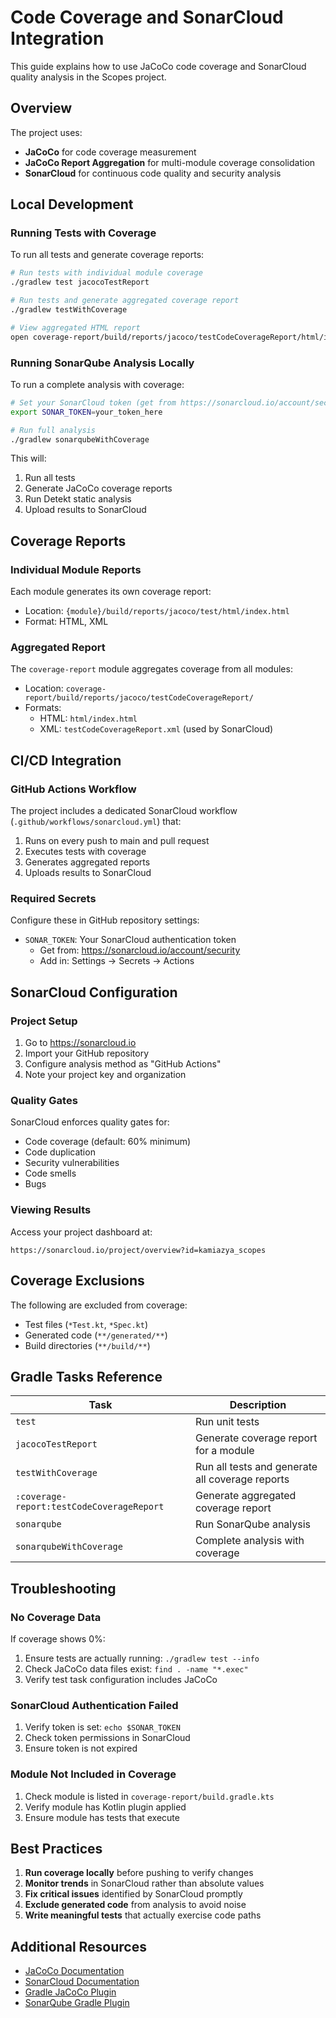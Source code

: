 # Code Coverage and SonarCloud Integration

This guide explains how to use JaCoCo code coverage and SonarCloud quality analysis in the Scopes project.

## Overview

The project uses:
- **JaCoCo** for code coverage measurement
- **JaCoCo Report Aggregation** for multi-module coverage consolidation
- **SonarCloud** for continuous code quality and security analysis

## Local Development

### Running Tests with Coverage

To run all tests and generate coverage reports:

```bash
# Run tests with individual module coverage
./gradlew test jacocoTestReport

# Run tests and generate aggregated coverage report
./gradlew testWithCoverage

# View aggregated HTML report
open coverage-report/build/reports/jacoco/testCodeCoverageReport/html/index.html
```

### Running SonarQube Analysis Locally

To run a complete analysis with coverage:

```bash
# Set your SonarCloud token (get from https://sonarcloud.io/account/security)
export SONAR_TOKEN=your_token_here

# Run full analysis
./gradlew sonarqubeWithCoverage
```

This will:
1. Run all tests
2. Generate JaCoCo coverage reports
3. Run Detekt static analysis
4. Upload results to SonarCloud

## Coverage Reports

### Individual Module Reports

Each module generates its own coverage report:
- Location: `{module}/build/reports/jacoco/test/html/index.html`
- Format: HTML, XML

### Aggregated Report

The `coverage-report` module aggregates coverage from all modules:
- Location: `coverage-report/build/reports/jacoco/testCodeCoverageReport/`
- Formats:
  - HTML: `html/index.html`
  - XML: `testCodeCoverageReport.xml` (used by SonarCloud)

## CI/CD Integration

### GitHub Actions Workflow

The project includes a dedicated SonarCloud workflow (`.github/workflows/sonarcloud.yml`) that:
1. Runs on every push to main and pull request
2. Executes tests with coverage
3. Generates aggregated reports
4. Uploads results to SonarCloud

### Required Secrets

Configure these in GitHub repository settings:
- `SONAR_TOKEN`: Your SonarCloud authentication token
  - Get from: https://sonarcloud.io/account/security
  - Add in: Settings → Secrets → Actions

## SonarCloud Configuration

### Project Setup

1. Go to https://sonarcloud.io
2. Import your GitHub repository
3. Configure analysis method as "GitHub Actions"
4. Note your project key and organization

### Quality Gates

SonarCloud enforces quality gates for:
- Code coverage (default: 60% minimum)
- Code duplication
- Security vulnerabilities
- Code smells
- Bugs

### Viewing Results

Access your project dashboard at:
```
https://sonarcloud.io/project/overview?id=kamiazya_scopes
```

## Coverage Exclusions

The following are excluded from coverage:
- Test files (`*Test.kt`, `*Spec.kt`)
- Generated code (`**/generated/**`)
- Build directories (`**/build/**`)

## Gradle Tasks Reference

| Task | Description |
|------|-------------|
| `test` | Run unit tests |
| `jacocoTestReport` | Generate coverage report for a module |
| `testWithCoverage` | Run all tests and generate all coverage reports |
| `:coverage-report:testCodeCoverageReport` | Generate aggregated coverage report |
| `sonarqube` | Run SonarQube analysis |
| `sonarqubeWithCoverage` | Complete analysis with coverage |

## Troubleshooting

### No Coverage Data

If coverage shows 0%:
1. Ensure tests are actually running: `./gradlew test --info`
2. Check JaCoCo data files exist: `find . -name "*.exec"`
3. Verify test task configuration includes JaCoCo

### SonarCloud Authentication Failed

1. Verify token is set: `echo $SONAR_TOKEN`
2. Check token permissions in SonarCloud
3. Ensure token is not expired

### Module Not Included in Coverage

1. Check module is listed in `coverage-report/build.gradle.kts`
2. Verify module has Kotlin plugin applied
3. Ensure module has tests that execute

## Best Practices

1. **Run coverage locally** before pushing to verify changes
2. **Monitor trends** in SonarCloud rather than absolute values
3. **Fix critical issues** identified by SonarCloud promptly
4. **Exclude generated code** from analysis to avoid noise
5. **Write meaningful tests** that actually exercise code paths

## Additional Resources

- [JaCoCo Documentation](https://www.jacoco.org/jacoco/trunk/doc/)
- [SonarCloud Documentation](https://docs.sonarcloud.io/)
- [Gradle JaCoCo Plugin](https://docs.gradle.org/current/userguide/jacoco_plugin.html)
- [SonarQube Gradle Plugin](https://docs.sonarqube.org/latest/analyzing-source-code/scanners/sonarscanner-for-gradle/)
